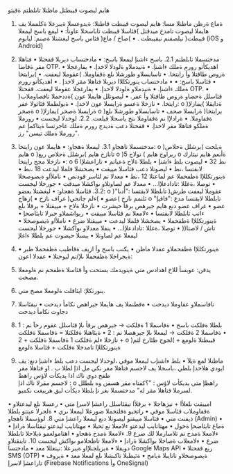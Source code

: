 هايم ليصوت قيبطتل ماظنلا تابلطتم ةقيثو 
1. ةماع ةرظن 
ماظنلا مسا:  هايم ليصوت قيبطت 
قاطنلا: 
ةيدوعسلا ةيبرعلا ةكلمملا يف هايملا ليصوت تامدخ ميدقتل )قئاسلا قيبطت
 تاباسحلا عاونأ: 
• ليمع باسح 
 ليمعلا قيبطت( نيلصفنم نيقيبطت
 . 
• )صاخ / ماع( قئاس باسح 
ليغشتلا ةصنم: ليابوم (iOS  و Android) 
2.  مدختسملا تابلطتم 
2.1. باسح ءاشنإ 
ليمعلا باسح: 
• 
مادختساب 
ديربلا
 ققحتلا
 • فتاهلا مقر ةفاضا 
OTP. 
• اهديكأتو رورم ةملك ءاشنإ. 
• ةنيدملاو ةلودلا لاخدإ. 
•  يفارغجلا عقوملا ليعفت. 
• )يرايتخا( ةروص طاقتلا وأ رايتخا. 
• تاسايسلاو طورشلا ىلع ةقفاوملا. 
•    قئاسلا باسح: 
• 
• 
مادختساب 
ينورتكللاا ديربلا
 فتاهلا مقر
 لاخدإ
 . 
• اهديكأتو رورم ةملك ءاشنإ. 
• ةنيدملاو ةلودلا لاخدإ. 
•  يفارغجلا عقوملا ليعفت. 
 ققحتلا
 OTP. 
• )ةددحملا تافصاوملاب( قئاسلل ةحضاو ةروص طاقتلا وأ عفر. 
• ليصوتلل هايملا عون رايتخا. 
•  نازخلا ةعسو ةرايسلا عون لاخدإ. 
• ةبولطملا قئاثولا عفر: 
o  )يمازلإ( ةدايقلا ةصخر 
o  )يمازلإ( ةرايسلا ةصخر 
o )يرايتخا( ةرايسلا صحف 
• تاسايسلاو طورشلا ىلع ةقفاوملا. 
• ةرادلإا نم ةقفاوملا ىتح باسحلا قيلعت. 
2.2.  لوخدلا ليجست 
• رورملا ةملكو فتاهلا مقر لاخدإ. 
• ققحتلا دعب ةديدج رورم ةملك عاجرتسا ةيناكمإ عم "رورملا ةملك تيسن" رز. 
3.  مدختسملا تاهجاو 
3.1. ليمعلا ةهجاو: 
• هايملا عون رايتخا: 
o  )برشلل ةحلاص( ةيلحت هايم 
o  )برشلل ةحلاص ريغ( تانازخ هايم 
o 
)نولاج 
5
 ( ريراوج هايم
 o  ةأبعم هايم نيتارك 
• نازخلا مجح رايتخا: 
o 6 
نط 
32
 •  ليصوت بلط ءاشنإ 
•  بلطلا ةلاح ةعباتم 
•  تاراعشلإا لابقتسا 
 ،نط
 • ليصوتلا دعب قئاسلا مييقت 
•  يصخشلا فلملا ليدعت 
18
 ،نط
 •  ةينورتكللإا ةظفحملا عم لماعتلا 
12
 ،نط
•  معدلا نم لئاسر قودنص 
• ناملأاو ةيصوصخلا 
• توصلا ،ةغللا :تادادعلإا... 
•  معدلا عم لصاوتلاو ىواكشلا ميدقت 
• جورخلا ليجست 
3.2. قئاسلا ةهجاو: 
• ليغشتلا يعضو: 
o  )عقوملا ليعفت طرش( تابلطلا لابقتسا :"أدبا" عضو 
▪ )ءلم جاتحي( غراف نازخ 
▪ )زهاج( ئلتمم نازخ 
o  تابلطلا لابقتسا مدع :"فاقيإ" عضو 
• غراف عضو دنع هايم جيرهص برقأ حيشرت 
•  نازخلا ةلاح + مييقتلا + برقلا ىلع ءانب تابلطلا لابقتسا 
• ءلامعلا نم قئاسلا مييقت 
• ريواشملاو حبرلا تايئاصحإ 
•  ةينورتكللإا ةظفحملا 
•  يصخشلا فلملا ليدعت 
•  مييقتلا ضرع 
• ناملأاو ةيصوصخلا 
• توصلا ،ةغللا :تادادعلإا... 
•  ينفلا معدلاو ىواكشلا 
• جورخلا ليجست 
•  )تاش / لاصتا( ليمعلا عم لصاوتلا 
• ببسلا حيضوت عم بلطلا ءاغلإ 
4. ةينورتكللإا ةظفحملاو عفدلا ماظن 
•  يكنب باسح وأ ازيف ةقاطبب ةظفحملا طبر 
• ةيجراخلا ةظفحملا ىلإ/نم ليوحتلا 
•  عفدلا اعون: 
1. يدقن: عوبسأ للاخ اهدادس متي ةينويدمك بستحت وأ قئاسلا ةظفحم نم ةلومعلا مصخت. 
2. ينورتكلإ: ايئاقلت ةلومعلا مصخ متي. 
 
5.  تافاسملاو عقاوملا ديدحت 
• ةقطنملا يف هايملا جيراهص نكامأ ديدحت 
• نيقئاسلا دجاوت نكامأ ديدحت 
 
6.  بلطلا ةفلكت باسح 
•  ةفاسملا 1 ةفلكت → جيرهص برقأ ىلإ قئاسلل عقوم رخآ نم : 1 
•  ةفاسملا 2 ةفلكت → ليمعلا ىلإ جيرهصلا نم : 2 
• ةيئاهنلا ةفلكتلا = 
 ةفاسملا ةفلكت + نازخلا ءلم ةفلكت 1  ةفاسملا ةفلكت + 2 
o قيبطتلا ةلومع + )لجوج طئارخ لثم( ةينورتكللإا تامدخلا ةفلكت + قئاسلا ةلومع 
 
7.  ماظنلا لمع ةيلآ 
•  بلط ءاشنإب ليمعلا موقي ،لوخدلا ليجست دعب 
بلط ءاشنإ دنع: 
 يف ايودي هلاخدإ بلطي ،باسحلا يف لاجسم فتاهلا مقر نكي مل اذإ لطلا ب         . 
   او فتاهلا مقر ظفح دوي ناك اذا يديكأت لاؤس راهظ                   
 لاجسم مقرلا ناك اذإ        : 
o راهظإ متي يديكأت لاؤس : 
"؟كفتاه مقر هسفن وه بلطلل لسرملا فتاهلا مقر له" 
مدختسملا بغر نإ بلطلا ديكأت لبق هرييغت نكميو. 
 
• امييقت ىلعلأا + نيزهاجلا + برقلأا نيقئاسلل راعشإ لاسرإ متي 
•  رعسلا ىلع ليدعتلاو ةقفاوملاب قئاسلا موقي 
•  راتخيو ةفلتخملا ضورعلا ليمعلا ىري 
• ةلحرلا عبتتو بلطلا ذيفنت متي 
• قئاسلا مييقتو ليصوتلا دنع ليمعلا راعشإ متي 
8. لوؤسملا تاهجاو (Admin) 
• ةماع تايئاصحإ ةحول 
• مهتانايب ليدعتو ءلامعلا نع ثحبلا 
• مهتانايب ليدعتو نيقئاسلا ةرادإ 
• ءلامعلا ةمدخ نم تلاسارملا لك ضرع 
9.  ءلامعلا ةمدخ ةهجاو 
• اهتامولعمو ةيلاحلا تابلطلا ضرع 
• ءلامعلاب ةصاخلا ىواكشلا ةرادإ 
• ءلامعلا تاظحلامو ىواكش ليجست 
10.  تاينقتلاو دويقلا 
• ةيزيلجنلإاو ةيبرعلا :نيتغللا معد 
• مادختسا Google Maps API 
• ربع ققحتلا SMS (OTP) 
• ةيصوصخلاو تانايبلا ةيامح 
• ةئيطبلا تاكبشلا ىلع لمعلا معد 
• ةيروف تاراعشإ لاسرإ (Firebase Notifications وأ OneSignal) 
